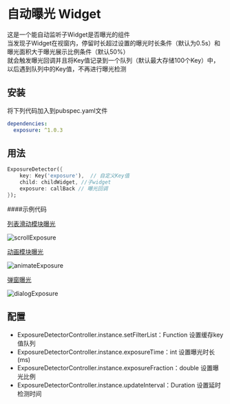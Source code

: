自动曝光 Widget
====
这是一个能自动监听子Widget是否曝光的组件<br/>
当发现子Widget在视窗内，停留时长超过设置的曝光时长条件（默认为0.5s）和曝光面积大于曝光展示比例条件（默认50%）<br/>
就会触发曝光回调并且将Key值记录到一个队列（默认最大存储100个Key）中，以后遇到队列中的Key值，不再进行曝光检测

安装
----

将下列代码加入到pubspec.yaml文件
```yaml
dependencies:
  exposure: ^1.0.3
```

用法
----
```dart
ExposureDetector({
    key: Key('exposure'),  // 自定义Key值
    child: childWidget, //子widget
    exposure: callBack // 曝光回调
});
```

####示例代码

[列表滑动模块曝光](./example/exposureScrollExample.dart)

![scrollExposure](./assets/scroll_exposure.gif)

[动画模块曝光](./example/exposureAnimateExample.dart)

![animateExposure](./assets/animation_exposure.gif)

[弹窗曝光](./example/exposureDialogExample.dart)

![dialogExposure](./assets/dialog_exposure.gif)

配置
---

* ExposureDetectorController.instance.setFilterList：Function 设置缓存key值队列<br/>
* ExposureDetectorController.instance.exposureTime：int 设置曝光时长 (ms)<br/>
* ExposureDetectorController.instance.exposureFraction：double 设置曝光比例<br/>
* ExposureDetectorController.instance.updateInterval：Duration 设置延时检测时间